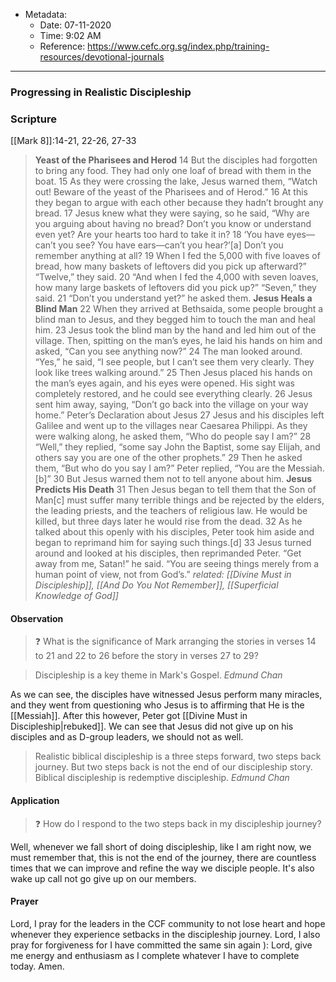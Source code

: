 - Metadata:
	- Date: 07-11-2020 
	- Time: 9:02 AM
	- Reference: https://www.cefc.org.sg/index.php/training-resources/devotional-journals

---

### Progressing in Realistic Discipleship

### Scripture
[[Mark 8]]:14-21, 22-26, 27-33

>**Yeast of the Pharisees and Herod**
14 But the disciples had forgotten to bring any food. They had only one loaf of bread with them in the boat. 15 As they were crossing the lake, Jesus warned them, “Watch out! Beware of the yeast of the Pharisees and of Herod.”
16 At this they began to argue with each other because they hadn’t brought any bread. 17 Jesus knew what they were saying, so he said, “Why are you arguing about having no bread? Don’t you know or understand even yet? Are your hearts too hard to take it in? 18 ‘You have eyes—can’t you see? You have ears—can’t you hear?’[a] Don’t you remember anything at all? 19 When I fed the 5,000 with five loaves of bread, how many baskets of leftovers did you pick up afterward?”
“Twelve,” they said.
20 “And when I fed the 4,000 with seven loaves, how many large baskets of leftovers did you pick up?”
“Seven,” they said.
21 “Don’t you understand yet?” he asked them.
>**Jesus Heals a Blind Man**
22 When they arrived at Bethsaida, some people brought a blind man to Jesus, and they begged him to touch the man and heal him. 23 Jesus took the blind man by the hand and led him out of the village. Then, spitting on the man’s eyes, he laid his hands on him and asked, “Can you see anything now?”
24 The man looked around. “Yes,” he said, “I see people, but I can’t see them very clearly. They look like trees walking around.”
25 Then Jesus placed his hands on the man’s eyes again, and his eyes were opened. His sight was completely restored, and he could see everything clearly. 26 Jesus sent him away, saying, “Don’t go back into the village on your way home.”
Peter’s Declaration about Jesus
27 Jesus and his disciples left Galilee and went up to the villages near Caesarea Philippi. As they were walking along, he asked them, “Who do people say I am?”
28 “Well,” they replied, “some say John the Baptist, some say Elijah, and others say you are one of the other prophets.”
29 Then he asked them, “But who do you say I am?”
Peter replied, “You are the Messiah.[b]”
30 But Jesus warned them not to tell anyone about him.
**Jesus Predicts His Death**
31 Then Jesus began to tell them that the Son of Man[c] must suffer many terrible things and be rejected by the elders, the leading priests, and the teachers of religious law. He would be killed, but three days later he would rise from the dead. 32 As he talked about this openly with his disciples, Peter took him aside and began to reprimand him for saying such things.[d]
33 Jesus turned around and looked at his disciples, then reprimanded Peter. “Get away from me, Satan!” he said. “You are seeing things merely from a human point of view, not from God’s.”
*related: [[Divine Must in Discipleship]],  [[And Do You Not Remember]], [[Superficial Knowledge of God]]*

#### Observation

>❓ What is the significance of Mark arranging the stories in verses 14 to 21 and 22 to 26 before the story in verses 27 to 29?

>Discipleship is a key theme in Mark's Gospel.
*Edmund Chan*

As we can see, the disciples have witnessed Jesus perform many miracles, and they went from questioning who Jesus is to affirming that He is the [[Messiah]]. After this however, Peter got [[Divine Must in Discipleship|rebuked]]. We can see that Jesus did not give up on his disciples and as D-group leaders, we should not as well. 

>Realistic biblical discipleship is a three steps forward, two steps back journey. But two steps back is not the end of our discipleship story. Biblical discipleship is redemptive discipleship.
>*Edmund Chan*


#### Application

>❓ How do I respond to the two steps back in my discipleship journey?

Well, whenever we fall short of doing discipleship, like I am right now, we must remember that, this is not the end of the journey, there are countless times that we can improve and refine the way we disciple people. It's also  wake up call not go give up on our members.

#### Prayer

Lord, I pray for the leaders in the CCF community to not lose heart and hope whenever they experience setbacks in the discipleship journey. Lord, I also pray for forgiveness for I have committed the same sin again ): Lord, give me energy and enthusiasm as I complete whatever I have to complete today. Amen.